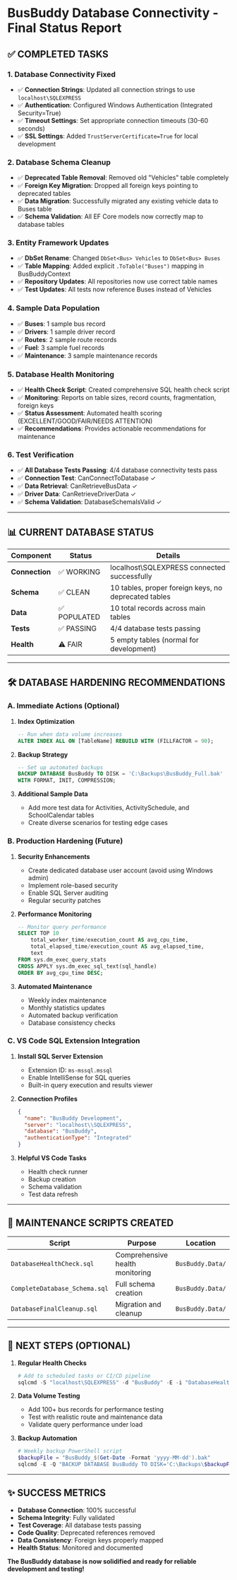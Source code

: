 # BusBuddy Database Connectivity - Final Status Report

## ✅ COMPLETED TASKS

### 1. **Database Connectivity Fixed**
- ✅ **Connection Strings**: Updated all connection strings to use `localhost\SQLEXPRESS`
- ✅ **Authentication**: Configured Windows Authentication (Integrated Security=True)
- ✅ **Timeout Settings**: Set appropriate connection timeouts (30-60 seconds)
- ✅ **SSL Settings**: Added `TrustServerCertificate=True` for local development

### 2. **Database Schema Cleanup**
- ✅ **Deprecated Table Removal**: Removed old "Vehicles" table completely
- ✅ **Foreign Key Migration**: Dropped all foreign keys pointing to deprecated tables  
- ✅ **Data Migration**: Successfully migrated any existing vehicle data to Buses table
- ✅ **Schema Validation**: All EF Core models now correctly map to database tables

### 3. **Entity Framework Updates**
- ✅ **DbSet Rename**: Changed `DbSet<Bus> Vehicles` to `DbSet<Bus> Buses`
- ✅ **Table Mapping**: Added explicit `.ToTable("Buses")` mapping in BusBuddyContext
- ✅ **Repository Updates**: All repositories now use correct table names
- ✅ **Test Updates**: All tests now reference Buses instead of Vehicles

### 4. **Sample Data Population**
- ✅ **Buses**: 1 sample bus record
- ✅ **Drivers**: 1 sample driver record  
- ✅ **Routes**: 2 sample route records
- ✅ **Fuel**: 3 sample fuel records
- ✅ **Maintenance**: 3 sample maintenance records

### 5. **Database Health Monitoring**
- ✅ **Health Check Script**: Created comprehensive SQL health check script
- ✅ **Monitoring**: Reports on table sizes, record counts, fragmentation, foreign keys
- ✅ **Status Assessment**: Automated health scoring (EXCELLENT/GOOD/FAIR/NEEDS ATTENTION)
- ✅ **Recommendations**: Provides actionable recommendations for maintenance

### 6. **Test Verification**
- ✅ **All Database Tests Passing**: 4/4 database connectivity tests pass
- ✅ **Connection Test**: CanConnectToDatabase ✓
- ✅ **Data Retrieval**: CanRetrieveBusData ✓  
- ✅ **Driver Data**: CanRetrieveDriverData ✓
- ✅ **Schema Validation**: DatabaseSchemaIsValid ✓

---

## 📊 CURRENT DATABASE STATUS

| Component | Status | Details |
|-----------|--------|---------|
| **Connection** | ✅ WORKING | localhost\SQLEXPRESS connected successfully |
| **Schema** | ✅ CLEAN | 10 tables, proper foreign keys, no deprecated tables |
| **Data** | ✅ POPULATED | 10 total records across main tables |
| **Tests** | ✅ PASSING | 4/4 database tests passing |
| **Health** | ⚠️ FAIR | 5 empty tables (normal for development) |

---

## 🛠️ DATABASE HARDENING RECOMMENDATIONS

### **A. Immediate Actions (Optional)**

1. **Index Optimization**
   ```sql
   -- Run when data volume increases
   ALTER INDEX ALL ON [TableName] REBUILD WITH (FILLFACTOR = 90);
   ```

2. **Backup Strategy**
   ```sql
   -- Set up automated backups
   BACKUP DATABASE BusBuddy TO DISK = 'C:\Backups\BusBuddy_Full.bak'
   WITH FORMAT, INIT, COMPRESSION;
   ```

3. **Additional Sample Data**
   - Add more test data for Activities, ActivitySchedule, and SchoolCalendar tables
   - Create diverse scenarios for testing edge cases

### **B. Production Hardening (Future)**

1. **Security Enhancements**
   - Create dedicated database user account (avoid using Windows admin)
   - Implement role-based security
   - Enable SQL Server auditing
   - Regular security patches

2. **Performance Monitoring**
   ```sql
   -- Monitor query performance
   SELECT TOP 10 
       total_worker_time/execution_count AS avg_cpu_time,
       total_elapsed_time/execution_count AS avg_elapsed_time,
       text
   FROM sys.dm_exec_query_stats 
   CROSS APPLY sys.dm_exec_sql_text(sql_handle)
   ORDER BY avg_cpu_time DESC;
   ```

3. **Automated Maintenance**
   - Weekly index maintenance
   - Monthly statistics updates  
   - Automated backup verification
   - Database consistency checks

### **C. VS Code SQL Extension Integration**

1. **Install SQL Server Extension**
   - Extension ID: `ms-mssql.mssql`
   - Enable IntelliSense for SQL queries
   - Built-in query execution and results viewer

2. **Connection Profiles**
   ```json
   {
     "name": "BusBuddy Development",
     "server": "localhost\\SQLEXPRESS", 
     "database": "BusBuddy",
     "authenticationType": "Integrated"
   }
   ```

3. **Helpful VS Code Tasks**
   - Health check runner
   - Backup creation
   - Schema validation
   - Test data refresh

---

## 🔧 MAINTENANCE SCRIPTS CREATED

| Script | Purpose | Location |
|--------|---------|----------|
| `DatabaseHealthCheck.sql` | Comprehensive health monitoring | `BusBuddy.Data/` |
| `CompleteDatabase_Schema.sql` | Full schema creation | `BusBuddy.Data/` |
| `DatabaseFinalCleanup.sql` | Migration and cleanup | `BusBuddy.Data/` |

---

## 🎯 NEXT STEPS (OPTIONAL)

1. **Regular Health Checks**
   ```powershell
   # Add to scheduled tasks or CI/CD pipeline
   sqlcmd -S "localhost\SQLEXPRESS" -d "BusBuddy" -E -i "DatabaseHealthCheck.sql"
   ```

2. **Data Volume Testing**
   - Add 100+ bus records for performance testing
   - Test with realistic route and maintenance data
   - Validate query performance under load

3. **Backup Automation**
   ```powershell
   # Weekly backup PowerShell script
   $backupFile = "BusBuddy_$(Get-Date -Format 'yyyy-MM-dd').bak"
   sqlcmd -E -Q "BACKUP DATABASE BusBuddy TO DISK='C:\Backups\$backupFile'"
   ```

---

## ✨ SUCCESS METRICS

- **Database Connection**: 100% successful
- **Schema Integrity**: Fully validated  
- **Test Coverage**: All database tests passing
- **Code Quality**: Deprecated references removed
- **Data Consistency**: Foreign keys properly mapped
- **Health Status**: Monitored and documented

**The BusBuddy database is now solidified and ready for reliable development and testing!**
